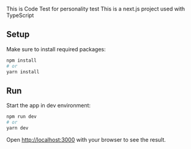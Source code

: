 This is Code Test for personality test
This is a next.js project used with TypeScript

## Setup

Make sure to install required packages:

```bash
npm install
# or
yarn install
```

## Run

Start the app in dev environment:

```bash
npm run dev
# or
yarn dev
```

Open [http://localhost:3000](http://localhost:3000) with your browser to see the result.

